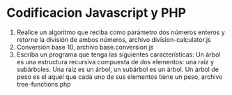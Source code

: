 
# Codificacion Javascript y PHP


1. Realice un algoritmo que reciba como parámetro dos números enteros y retorne la
división de ambos números, archivo division-calculator.js
2. Conversion base 10, archivo base.conversion.js
3. Escriba un programa que tenga las siguientes características:
Un árbol es una estructura recursiva compuesta de dos elementos: una raíz y subárboles. Una raíz es un árbol, un subárbol es un árbol. Un árbol de peso es el aquel que cada uno de sus elementos tiene un peso, archivo tree-functions.php

